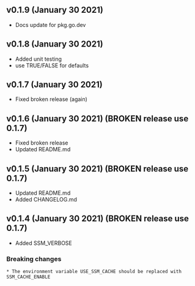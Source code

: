 ## v0.1.9 (January 30 2021)
* Docs update for pkg.go.dev

## v0.1.8 (January 30 2021)
* Added unit testing
* use TRUE/FALSE for defaults

## v0.1.7 (January 30 2021)
* Fixed broken release (again)

## v0.1.6 (January 30 2021) (BROKEN release use 0.1.7)
* Fixed broken release
* Updated README.md

## v0.1.5 (January 30 2021) (BROKEN release use 0.1.7)
* Updated README.md
* Added CHANGELOG.md

## v0.1.4 (January 30 2021) (BROKEN release use 0.1.7)
* Added SSM_VERBOSE

### Breaking changes
    * The environment variable USE_SSM_CACHE should be replaced with SSM_CACHE_ENABLE
